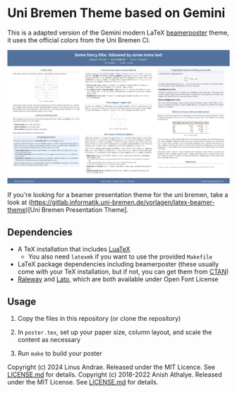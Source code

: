 # Uni Bremen Theme based on Gemini 

This is a adapted version of the Gemini modern LaTeX [beamerposter] theme, it uses the official colors from the Uni Bremen CI.

<p align="center">
<a href="https://raw.githubusercontent.com/anishathalye/assets/master/gemini/poster-gemini.pdf">
<img src="https://raw.githubusercontent.com/anishathalye/assets/master/gemini/poster-gemini-small.png">
</a>
</p>

If you're looking for a beamer presentation theme for the uni bremen, take a look at (https://gitlab.informatik.uni-bremen.de/vorlagen/latex-beamer-theme)[Uni Bremen Presentation Theme].

## Dependencies

* A TeX installation that includes [LuaTeX]
    * You also need `latexmk` if you want to use the provided `Makefile`
* LaTeX package dependencies including beamerposter (these usually come with
  your TeX installation, but if not, you can get them from [CTAN])
* [Raleway] and [Lato], which are both available under Open Font License

## Usage

1. Copy the files in this repository (or clone the repository)

1. In `poster.tex`, set up your paper size, column layout, and scale the
   content as necessary

1. Run `make` to build your poster

Copyright (c) 2024 Linus Andrae. Released under the MIT Licence. See
[LICENSE.md][license] for details.
Copyright (c) 2018-2022 Anish Athalye. Released under the MIT License. See
[LICENSE.md][license] for details.

[beamerposter]: https://github.com/deselaers/latex-beamerposter
[Auriga]: https://github.com/anishathalye/auriga
[LuaTeX]: http://www.luatex.org/
[CTAN]: https://ctan.org/
[Raleway]: https://www.fontsquirrel.com/fonts/raleway
[Lato]: https://www.fontsquirrel.com/fonts/lato
[license]: LICENSE.md
[FAQ]: https://github.com/anishathalye/gemini/wiki/FAQ
